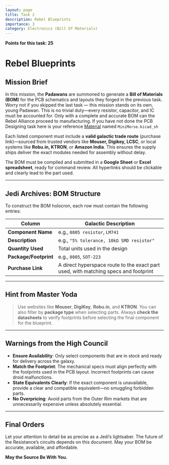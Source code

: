 ```yaml
---
layout: page
title: Task 2
description: Rebel Blueprints
importance: 3
category: Electronics (Bill Of Materials)
---
```


**Points for this task: 25**

# Rebel Blueprints

## Mission Brief

In this mission, the **Padawans** are summoned to generate a **Bill of Materials (BOM)** for the PCB schematics and layouts they forged in the previous task. Worry not if you skipped the last task — this mission stands on its own, young Padawan. This is no trivial duty—every resistor, capacitor, and IC must be accounted for. Only with a complete and accurate BOM can the Rebel Alliance proceed to manufacturing.
If you have not done the PCB Designing task here is your reference [Material](https://drive.google.com/drive/u/0/folders/1RF4yw-MRR_ZKoP1AoHSOtmx7msi20Z3P) named `MiniMorse.kicad_sh`

Each listed component must include a **valid galactic trade route** (purchase link)—sourced from trusted vendors like **Mouser, Digikey, LCSC**, or local systems like **Robu.in, KTRON**, or **Amazon India**. This ensures the supply ships deliver the exact modules needed for assembly without delay.

The BOM must be compiled and submitted in a **Google Sheet** or **Excel spreadsheet**, ready for command review. All hyperlinks should be clickable and clearly lead to the part used.

---

## Jedi Archives: BOM Structure

To construct the BOM holocron, each row must contain the following entries:

| Column | Galactic Description |
|--------|-----------------------|
| **Component Name** | e.g., `0805 resistor`, `LM741` |
| **Description** | e.g., `"5% tolerance, 10kΩ SMD resistor"` |
| **Quantity Used** | Total units used in the design |
| **Package/Footprint** | e.g., `0805`, `SOT-223` |
| **Purchase Link** | A direct hyperspace route to the exact part used, with matching specs and footprint |

---

## Hint from Master Yoda

> Use websites like **Mouser**, **DigiKey**, **Robu.in**, and **KTRON**. You can also filter by **package type** when selecting parts. Always **check the datasheets** to verify footprints before selecting the final component for the blueprint.

---

## Warnings from the High Council

- **Ensure Availability**: Only select components that are in stock and ready for delivery across the galaxy.
- **Match the Footprint**: The mechanical specs must align perfectly with the footprints used in the PCB layout. Incorrect footprints can cause droid malfunctions.
- **State Equivalents Clearly**: If the exact component is unavailable, provide a clear and compatible equivalent—no smuggling forbidden parts.
- **No Overpricing**: Avoid parts from the Outer Rim markets that are unnecessarily expensive unless absolutely essential.

---

## Final Orders

Let your attention to detail be as precise as a Jedi’s lightsaber. The future of the Resistance’s circuits depends on this document. May your BOM be accurate, available, and affordable.

**May the Source Be With You.**